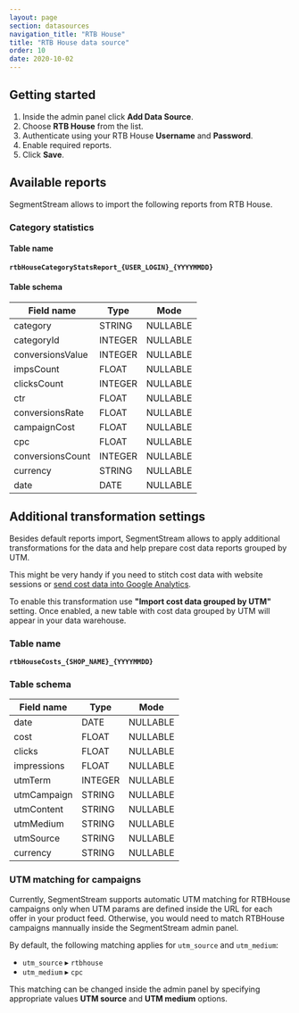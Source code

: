 ```yaml
---
layout: page
section: datasources
navigation_title: "RTB House"
title: "RTB House data source"
order: 10
date: 2020-10-02
---
```


## Getting started

1. Inside the admin panel click **Add Data Source**.
2. Choose **RTB House** from the list.
3. Authenticate using your RTB House **Username** and **Password**.
4. Enable required reports.
5. Click **Save**.

## Available reports

SegmentStream allows to import the following reports from RTB House.

### Category statistics

#### Table name
**`rtbHouseCategoryStatsReport_{USER_LOGIN}_{YYYYMMDD}`**

#### Table schema

Field name|Type|Mode
--- | --- | ---
category | STRING | NULLABLE
categoryId | INTEGER | NULLABLE
conversionsValue | INTEGER | NULLABLE
impsCount | FLOAT | NULLABLE
clicksCount | INTEGER | NULLABLE
ctr | FLOAT | NULLABLE
conversionsRate | FLOAT | NULLABLE
campaignCost | FLOAT | NULLABLE
cpc | FLOAT | NULLABLE
conversionsCount | INTEGER | NULLABLE
currency | STRING | NULLABLE
date | DATE | NULLABLE

## Additional transformation settings

Besides default reports import, SegmentStream allows to apply additional transformations for the data and help prepare cost data reports grouped by UTM.

This might be very handy if you need to stitch cost data with website sessions or [send cost data into Google Analytics](/datadestinations/google-analytics).

To enable this transformation use **"Import cost data grouped by UTM"** setting. Once enabled, a new table with cost data grouped by UTM will appear in your data warehouse.

### Table name
**`rtbHouseCosts_{SHOP_NAME}_{YYYYMMDD}`**

### Table schema

Field name|Type|Mode
--- | --- | ---
date | DATE | NULLABLE
cost | FLOAT | NULLABLE
clicks | FLOAT | NULLABLE
impressions | FLOAT | NULLABLE
utmTerm | INTEGER | NULLABLE
utmCampaign | STRING | NULLABLE
utmContent | STRING | NULLABLE
utmMedium | STRING | NULLABLE
utmSource | STRING | NULLABLE
currency | STRING | NULLABLE

### UTM matching for campaigns

Currently, SegmentStream supports automatic UTM matching for RTBHouse campaigns only when UTM params are defined inside the URL for each offer in your product feed. Otherwise, you would need to match RTBHouse campaigns mannually inside the SegmentStream admin panel.

By default, the following matching applies for `utm_source` and `utm_medium`:
* `utm_source` ▸ `rtbhouse`
* `utm_medium` ▸ `cpc`

This matching can be changed inside the admin panel by specifying appropriate values **UTM source** and **UTM medium** options.
